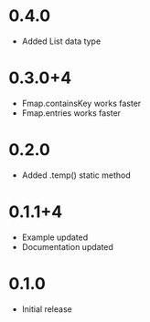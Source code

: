 # 0.4.0

- Added List<String> data type

# 0.3.0+4

- Fmap.containsKey works faster
- Fmap.entries works faster

# 0.2.0

- Added .temp() static method

# 0.1.1+4

- Example updated
- Documentation updated

# 0.1.0

- Initial release